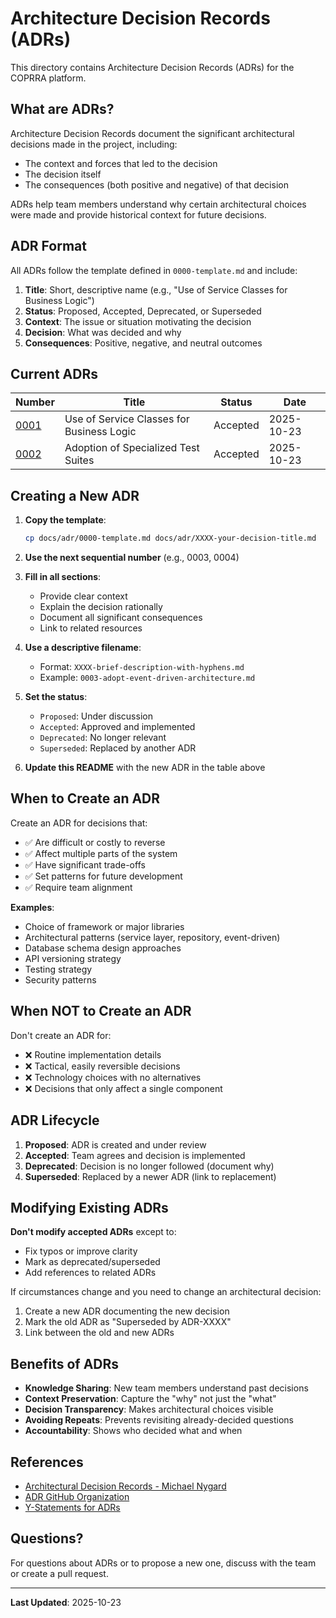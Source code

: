 # Architecture Decision Records (ADRs)

This directory contains Architecture Decision Records (ADRs) for the COPRRA platform.

## What are ADRs?

Architecture Decision Records document the significant architectural decisions made in the project, including:
- The context and forces that led to the decision
- The decision itself
- The consequences (both positive and negative) of that decision

ADRs help team members understand why certain architectural choices were made and provide historical context for future decisions.

## ADR Format

All ADRs follow the template defined in `0000-template.md` and include:

1. **Title**: Short, descriptive name (e.g., "Use of Service Classes for Business Logic")
2. **Status**: Proposed, Accepted, Deprecated, or Superseded
3. **Context**: The issue or situation motivating the decision
4. **Decision**: What was decided and why
5. **Consequences**: Positive, negative, and neutral outcomes

## Current ADRs

| Number | Title | Status | Date |
|--------|-------|--------|------|
| [0001](0001-use-of-service-classes-for-business-logic.md) | Use of Service Classes for Business Logic | Accepted | 2025-10-23 |
| [0002](0002-adoption-of-specialized-test-suites.md) | Adoption of Specialized Test Suites | Accepted | 2025-10-23 |

## Creating a New ADR

1. **Copy the template**:
   ```bash
   cp docs/adr/0000-template.md docs/adr/XXXX-your-decision-title.md
   ```

2. **Use the next sequential number** (e.g., 0003, 0004)

3. **Fill in all sections**:
   - Provide clear context
   - Explain the decision rationally
   - Document all significant consequences
   - Link to related resources

4. **Use a descriptive filename**:
   - Format: `XXXX-brief-description-with-hyphens.md`
   - Example: `0003-adopt-event-driven-architecture.md`

5. **Set the status**:
   - `Proposed`: Under discussion
   - `Accepted`: Approved and implemented
   - `Deprecated`: No longer relevant
   - `Superseded`: Replaced by another ADR

6. **Update this README** with the new ADR in the table above

## When to Create an ADR

Create an ADR for decisions that:
- ✅ Are difficult or costly to reverse
- ✅ Affect multiple parts of the system
- ✅ Have significant trade-offs
- ✅ Set patterns for future development
- ✅ Require team alignment

**Examples**:
- Choice of framework or major libraries
- Architectural patterns (service layer, repository, event-driven)
- Database schema design approaches
- API versioning strategy
- Testing strategy
- Security patterns

## When NOT to Create an ADR

Don't create an ADR for:
- ❌ Routine implementation details
- ❌ Tactical, easily reversible decisions
- ❌ Technology choices with no alternatives
- ❌ Decisions that only affect a single component

## ADR Lifecycle

1. **Proposed**: ADR is created and under review
2. **Accepted**: Team agrees and decision is implemented
3. **Deprecated**: Decision is no longer followed (document why)
4. **Superseded**: Replaced by a newer ADR (link to replacement)

## Modifying Existing ADRs

**Don't modify accepted ADRs** except to:
- Fix typos or improve clarity
- Mark as deprecated/superseded
- Add references to related ADRs

If circumstances change and you need to change an architectural decision:
1. Create a new ADR documenting the new decision
2. Mark the old ADR as "Superseded by ADR-XXXX"
3. Link between the old and new ADRs

## Benefits of ADRs

- **Knowledge Sharing**: New team members understand past decisions
- **Context Preservation**: Capture the "why" not just the "what"
- **Decision Transparency**: Makes architectural choices visible
- **Avoiding Repeats**: Prevents revisiting already-decided questions
- **Accountability**: Shows who decided what and when

## References

- [Architectural Decision Records - Michael Nygard](https://cognitect.com/blog/2011/11/15/documenting-architecture-decisions)
- [ADR GitHub Organization](https://adr.github.io/)
- [Y-Statements for ADRs](https://medium.com/olzzio/y-statements-10eb07b5a177)

## Questions?

For questions about ADRs or to propose a new one, discuss with the team or create a pull request.

---

**Last Updated**: 2025-10-23
